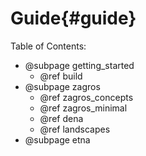 # Guide{#guide}  

Table of Contents:
* @subpage getting_started
    * @ref build
* @subpage zagros
    * @ref zagros_concepts  
    * @ref zagros_minimal
    * @ref dena
    * @ref landscapes
* @subpage etna

